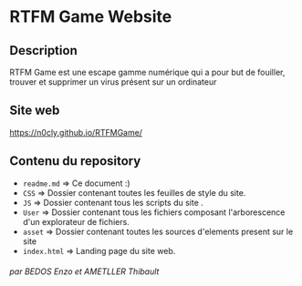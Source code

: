 # RTFM Game Website

## Description
RTFM Game est une escape gamme numérique qui a pour but de fouiller, trouver et supprimer un virus présent sur un ordinateur 

## Site web
https://n0cly.github.io/RTFMGame/
## Contenu du repository

 - `readme.md` => Ce document :)
 - `CSS` => Dossier contenant toutes les feuilles de style du site.
 - `JS` => Dossier contenant tous les scripts du site .
- `User` => Dossier contenant tous les fichiers composant l'arborescence d'un explorateur de fichiers.
 - `asset` => Dossier contenant toutes les sources d'elements present sur le site
 - `index.html` => Landing page du site web.


###### par  BEDOS Enzo et AMETLLER Thibault
